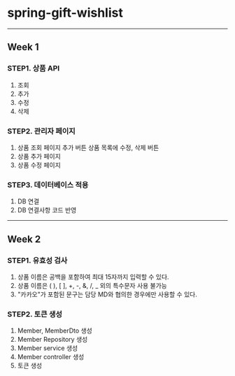 # spring-gift-wishlist

<hr>

## Week 1
### STEP1. 상품 API
1. 조회
2. 추가
3. 수정
4. 삭제


### STEP2. 관리자 페이지
1. 상품 조회 페이지
   추가 버튼
   상품 목록에 수정, 삭제 버튼
2. 상품 추가 페이지
3. 상품 수정 페이지

### STEP3. 데이터베이스 적용
1. DB 연결
2. DB 연결사항 코드 반영

<hr>

## Week 2

### STEP1. 유효성 검사
1. 상품 이름은 공백을 포함하여 최대 15자까지 입력할 수 있다.
2. 상품 이름은 ( ), [ ], +, -, &, /, _ 외의 특수문자 사용 불가능
3. "카카오"가 포함된 문구는 담당 MD와 협의한 경우에만 사용할 수 있다.

### STEP2. 토큰 생성
1. Member, MemberDto 생성
2. Member Repository 생성
3. Member service 생성
4. Member controller 생성
5. 토큰 생성

